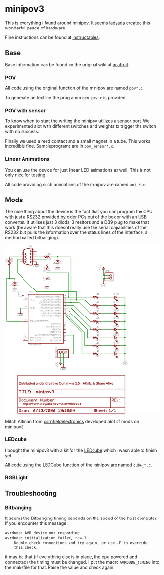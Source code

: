 # minipov3

This is everything i found around minipov. It seems
[ladyada](http://ladyada.net/make/minipov3/index.html) created this wonderful
peace of hardware.

Fine instructions can be found at
[instructables](https://www.instructables.com/MiniPOV3-Kit/).

## Base

Base information can be found on the original wiki at
[adafruit](https://learn.adafruit.com/minipov3).

### POV

All code using the original function of the minipov are named `pov*.c`.

To generate an textline the programm `gen_pov.c` is provided.

### POV with sensor

To know when to start the writing the minipov utilizes a sensor port. We
experimented alot with different switches and weights to trigger the switch
with no success.

Finally we used a reed contact and a small magnet in a tube.
This works incredible fine. Sampleprograms are in `pov_sensor*.c`.

### Linear Animations

You can use the device for just linear LED animations as well. This is not only
nice for testing.

All code providing such animations of the minipov are named `ani_*.c`.

## Mods

The nice thing about the device is the fact that you can program the CPU with
just a RS232 provided by older PCs out of the box or with an USB converter. It
utilises just 3 diods, 3 resitors and a DB9 plug to make that work (be aware
that this doesnt really use the serial capabilities of the RS232 but pulls the
information over the status lines of the interface, a method called
bitbanging).

![Diagram](adafruit_products_minipov3schem.png)

Mitch Altman from
[cornfieldelectronics](http://cornfieldelectronics.com/cfe/projects.php)
developed alot of mods on minipov3.

### LEDcube

I bought the minipov3 with a kit for the
[LEDcube](http://cornfieldelectronics.com/cfe/projects/ledcube/LEDcube_instructions.php)
which i wasn able to finish yet.

All code using the LEDCube function of the minipov are named `cube_*.c`.

### RGBLight

Troubleshooting
--

### Bitbanging

It seems the Bitbanging timing depends on the speed of the host computer. If
you encounter this message:

```
avrdude: AVR device not responding
avrdude: initialization failed, rc=-1
	Double check connections and try again, or use -F to override
	this check.
```

it may be that (if everything else is in place, the cpu powered and connected)
the timing must be changed. I put the macro `AVRDUDE_TIMING` into the makefile
for that. Raise the value and check again.

